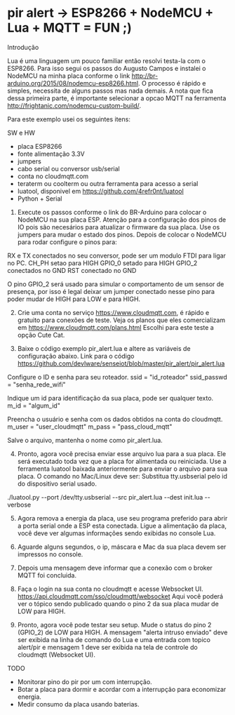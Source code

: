 pir alert -> ESP8266 + NodeMCU + Lua + MQTT = FUN ;)
=========

Introdução

Lua é uma linguagem um pouco familiar então resolvi testa-la com o ESP8266.
Para isso segui os passos do Augusto Campos e instalei o NodeMCU na minha
placa conforme o link http://br-arduino.org/2015/08/nodemcu-esp8266.html.
O processo é rápido e simples, necessita de alguns passos mas nada demais.
A nota que fica dessa primeira parte, é importante selecionar a opcao MQTT
na ferramenta http://frightanic.com/nodemcu-custom-build/.

Para este exemplo usei os seguintes itens:

SW e HW
- placa ESP8266
- fonte alimentação 3.3V
- jumpers
- cabo serial ou conversor usb/serial
- conta no cloudmqtt.com
- teraterm ou coolterm ou outra ferramenta para acesso a serial
- luatool, disponivel em https://github.com/4refr0nt/luatool
- Python + Serial

1) Execute os passos conforme o link do BR-Arduino para colocar o NodeMCU na
sua placa ESP. Atenção para a configuração dos pinos de IO pois são necesários
para atualizar o firmware da sua placa. Use os jumpers para mudar o estado dos
pinos. Depois de colocar o NodeMCU para rodar configure o pinos para:

RX e TX conectados no seu conversor, pode ser um modulo FTDI para ligar no PC.
CH_PH setao para HIGH
GPIO_0 setado para HIGH
GPIO_2 conectados no GND
RST conectado no GND

O pino GPIO_2 será usado para simular o comportamento de um sensor de presença,
por isso é legal deixar um jumper conectado nesse pino para poder mudar de HIGH
para LOW e para HIGH.

2) Crie uma conta no serviço https://www.cloudmqtt.com, é rápido e gratuito
para conexões de teste. Veja os planos que eles comercializam em 
https://www.cloudmqtt.com/plans.html Escolhi para este teste a opção Cute Cat.

3) Baixe o código exemplo pir_alert.lua e altere as variáveis de configuração
abaixo. Link para o código https://github.com/devlware/senseiot/blob/master/pir_alert/pir_alert.lua

Configure o ID e senha para seu roteador.
ssid = "id_roteador"
ssid_passwd = "senha_rede_wifi"

Indique um id para identificação da sua placa, pode ser qualquer texto.
m_id = "algum_id"

Preencha o usuário e senha com os dados obtidos na conta do cloudmqtt.
m_user = "user_cloudmqtt"
m_pass = "pass_cloud_mqtt"

Salve o arquivo, mantenha o nome como pir_alert.lua.

4) Pronto, agora você precisa enviar esse arquivo lua para a sua placa. Ele será
executado toda vez que a placa for alimentada ou reiniciada.
Use a ferramenta luatool baixada anteriormente para enviar o arquivo para sua
placa. O comando no Mac/Linux deve ser:
Substitua tty.usbserial pelo id do dispositivo serial usado.

./luatool.py --port /dev/tty.usbserial --src pir_alert.lua --dest init.lua --verbose

5) Agora remova a energia da placa, use seu programa preferido para abrir a porta
serial onde a ESP esta conectada. Ligue a alimentação da placa, você deve ver algumas
informações sendo exibidas no console Lua.

6) Aguarde alguns segundos, o ip, máscara e Mac da sua placa devem ser impressos
no console.

7) Depois uma mensagem deve informar que a conexão com o broker MQTT foi concluida.

8) Faça o login na sua conta no cloudmqtt e acesse Websocket UI.
https://api.cloudmqtt.com/sso/cloudmqtt/websocket Aqui você poderá ver o tópico
sendo publicado quando o pino 2 da sua placa mudar de LOW para HIGH.

9) Pronto, agora você pode testar seu setup. Mude o status do pino 2 (GPIO_2) de
LOW para HIGH. A mensagem "alerta intruso enviado" deve ser exibida na linha de
comando do Lua e uma entrada com topico alert/pir e mensagem 1 deve ser exibida
na tela de controle do cloudmqtt (Websocket UI).


TODO
- Monitorar pino do pir por um com interrupção.
- Botar a placa para dormir e acordar com a interrupção para economizar energia.
- Medir consumo da placa usando baterias.
